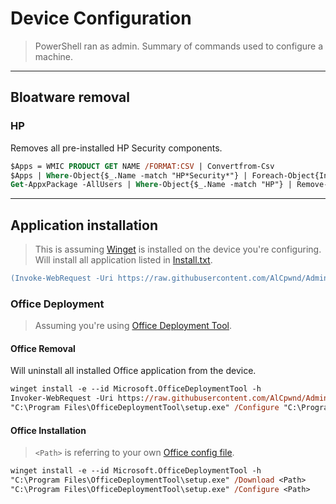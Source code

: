 # Device Configuration
> PowerShell ran as admin.
Summary of commands used to configure a machine.

---

## Bloatware removal

### HP
Removes all pre-installed HP Security components.
```ps
$Apps = WMIC PRODUCT GET NAME /FORMAT:CSV | Convertfrom-Csv
$Apps | Where-Object{$_.Name -match "HP*Security*"} | Foreach-Object{Invoke-Expression "cmd /c wmic where `"Name like `'$($_.Name)`'`" call uninstall /nointeractive"}
Get-AppxPackage -AllUsers | Where-Object{$_.Name -match "HP"} | Remove-AppxPackage -AllUsers
```

---

## Application installation
> This is assuming [Winget](https://learn.microsoft.com/en-us/windows/package-manager/winget/) is installed on the device you're configuring.
Will install all application listed in [Install.txt](Install.txt).
```ps
(Invoke-WebRequest -Uri https://raw.githubusercontent.com/AlCpwnd/AdminTools/main/Tests/Install.txt).Content.Split() | ForEach-Object{winget install -e --id $_ -h}
```

### Office Deployment
> Assuming you're using [Office Deployment Tool](https://www.microsoft.com/en-us/download/details.aspx?id=49117).
#### Office Removal
Will uninstall all installed Office application from the device.
```ps
winget install -e --id Microsoft.OfficeDeploymentTool -h
Invoker-WebRequest -Uri https://raw.githubusercontent.com/AlCpwnd/AdminTools/main/Tests/OdtUninstall.xml -OutFile "C:\Program Files\OfficeDeploymentTool\Uninstall.xml"
"C:\Program Files\OfficeDeploymentTool\setup.exe" /Configure "C:\Program Files\OfficeDeploymentTool\Uninstall.xml"
```

#### Office Installation
> `<Path>` is referring to your own [Office config file](https://config.office.com/deploymentsettings).
```ps
winget install -e --id Microsoft.OfficeDeploymentTool -h
"C:\Program Files\OfficeDeploymentTool\setup.exe" /Download <Path>
"C:\Program Files\OfficeDeploymentTool\setup.exe" /Configure <Path>
```
